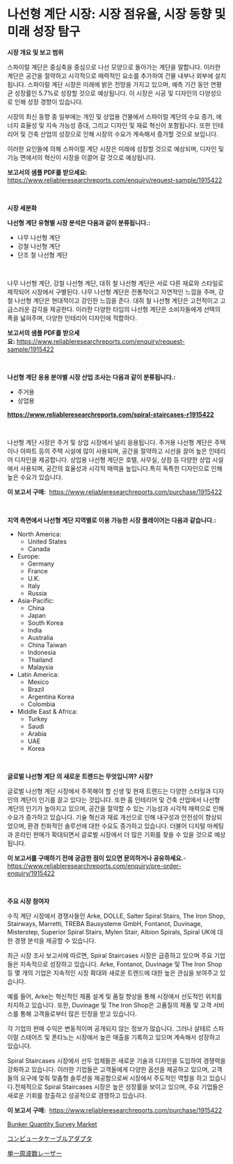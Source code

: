 <p><h1>나선형 계단 시장: 시장 점유율, 시장 동향 및 미래 성장 탐구</h1></p><p><strong>시장 개요 및 보고 범위</strong></p>
<p><p>스파이럴 계단은 중심축을 중심으로 나선 모양으로 돌아가는 계단을 말합니다. 이러한 계단은 공간을 절약하고 시각적으로 매력적인 요소를 추가하여 건물 내부나 외부에 설치됩니다. 스파이럴 계단 시장은 미래에 밝은 전망을 가지고 있으며, 예측 기간 동안 연평균 성장률인 5.7%로 성장할 것으로 예상됩니다. 이 시장은 시공 및 디자인의 다양성으로 인해 성장 경향이 있습니다. </p><p>시장의 최신 동향 중 일부에는 개인 및 상업용 건물에서 스파이럴 계단의 수요 증가, 에너지 효율성 및 지속 가능성 증대, 그리고 디자인 및 재료 혁신이 포함됩니다. 또한 인테리어 및 건축 산업의 성장으로 인해 시장의 수요가 계속해서 증가할 것으로 보입니다.</p><p>이러한 요인들에 의해 스파이럴 계단 시장은 미래에 성장할 것으로 예상되며, 디자인 및 기능 면에서의 혁신이 시장을 이끌어 갈 것으로 예상됩니다.</p></p>
<p><strong>보고서의 샘플 PDF를 받으세요:</strong> <a href="https://www.reliableresearchreports.com/enquiry/request-sample/1915422">https://www.reliableresearchreports.com/enquiry/request-sample/1915422</a></p>
<p>&nbsp;</p>
<p><strong>시장 세분화</strong></p>
<p><strong>나선형 계단 유형별 시장 분석은 다음과 같이 분류됩니다.:</strong></p>
<p><ul><li>나무 나선형 계단</li><li>강철 나선형 계단</li><li>단조 철 나선형 계단</li></ul></p>
<p>&nbsp;</p>
<p><p>나무 나선형 계단, 강철 나선형 계단, 대쥐 철 나선형 계단은 서로 다른 재료와 스타일로 제작되어 시장에서 구별된다. 나무 나선형 계단은 전통적이고 자연적인 느낌을 주며, 강철 나선형 계단은 현대적이고 강인한 느낌을 준다. 대쥐 철 나선형 계단은 고전적이고 고급스러운 감각을 제공한다. 이러한 다양한 타입의 나선형 계단은 소비자들에게 선택의 폭을 넓혀주며, 다양한 인테리어 디자인에 적합하다.</p></p>
<p><strong>보고서의 샘플 PDF를 받으세요:</strong>&nbsp;<a href="https://www.reliableresearchreports.com/enquiry/request-sample/1915422">https://www.reliableresearchreports.com/enquiry/request-sample/1915422</a></p>
<p>&nbsp;</p>
<p><strong> 나선형 계단 응용 분야별 시장 산업 조사는 다음과 같이 분류됩니다.:</strong></p>
<p><ul><li>주거용</li><li>상업용</li></ul></p>
<p><strong><a href="https://www.reliableresearchreports.com/spiral-staircases-r1915422">https://www.reliableresearchreports.com/spiral-staircases-r1915422</a></strong></p>
<p>&nbsp;</p>
<p><p>나선형 계단 시장은 주거 및 상업 시장에서 널리 응용됩니다. 주거용 나선형 계단은 주택이나 아파트 등의 주택 시설에 많이 사용되며, 공간을 절약하고 시선을 끌어 높은 인테리어 디자인을 제공합니다. 상업용 나선형 계단은 호텔, 사무실, 상점 등 다양한 상업 시설에서 사용되며, 공간의 효율성과 시각적 매력을 높입니다.특히 독특한 디자인으로 인해 높은 수요가 있습니다.</p></p>
<p><strong>이 보고서 구매:</strong>&nbsp; <a href="https://www.reliableresearchreports.com/purchase/1915422">https://www.reliableresearchreports.com/purchase/1915422</a></p>
<p>&nbsp;</p>
<p><strong>지역 측면에서 나선형 계단 지역별로 이용 가능한 시장 플레이어는 다음과 같습니다.:</strong></p>
<p><ul>
    <li>
        North America:
        <ul>
            <li>United States</li>
            <li>Canada</li>
        </ul>
    </li>
    <li>
        Europe:
        <ul>
            <li>Germany</li>
            <li>France</li>
            <li>U.K.</li>
            <li>Italy</li>
            <li>Russia</li>
        </ul>
    </li>
    <li>
        Asia-Pacific:
        <ul>
            <li>China</li>
            <li>Japan</li>
            <li>South Korea</li>
            <li>India</li>
            <li>Australia</li>
            <li>China Taiwan</li>
            <li>Indonesia</li>
            <li>Thailand</li>
            <li>Malaysia</li>
        </ul>
    </li>
    <li>
        Latin America:
        <ul>
            <li>Mexico</li>
            <li>Brazil</li>
            <li>Argentina Korea</li>
            <li>Colombia</li>
        </ul>
    </li>
    <li>
        Middle East & Africa:
        <ul>
            <li>Turkey</li>
            <li>Saudi</li>
            <li>Arabia</li>
            <li>UAE</li>
            <li>Korea</li>
        </ul>
    </li>
    </ul></p>
<p>&nbsp;</p>
<p><strong>글로벌 나선형 계단 의 새로운 트렌드는 무엇입니까? 시장?</strong></p>
<p><p>글로벌 나선형 계단 시장에서 주목해야 할 신생 및 현재 트렌드는 다양한 스타일과 디자인의 계단이 인기를 끌고 있다는 것입니다. 또한 홈 인테리어 및 건축 산업에서 나선형 계단의 인기가 높아지고 있으며, 공간을 절약할 수 있는 기능성과 시각적 매력으로 인해 수요가 증가하고 있습니다. 기술 혁신과 재료 개선으로 인해 내구성과 안전성이 향상되었으며, 환경 친화적인 솔루션에 대한 수요도 증가하고 있습니다. 더불어 디지털 마케팅과 온라인 판매가 확대되면서 글로벌 시장에서 더 많은 기회를 찾을 수 있을 것으로 예상됩니다.</p></p>
<p><strong>이 보고서를 구매하기 전에 궁금한 점이 있으면 문의하거나 공유하세요.</strong>- <a href="https://www.reliableresearchreports.com/enquiry/pre-order-enquiry/1915422">https://www.reliableresearchreports.com/enquiry/pre-order-enquiry/1915422</a></p>
<p>&nbsp;</p>
<p><strong>주요 시장 참여자</strong></p>
<p><p>수직 계단 시장에서 경쟁사들인 Arke, DOLLE, Salter Spiral Stairs, The Iron Shop, Stairways, Marretti, TREBA Bausysteme GmbH, Fontanot, Duvinage, Misterstep, Superior Spiral Stairs, Mylen Stair, Albion Spirals, Spiral UK에 대한 경쟁 분석을 제공할 수 있습니다.</p><p>최근 시장 조사 보고서에 따르면, Spiral Staircases 시장은 급증하고 있으며 주요 기업들은 지속적으로 성장하고 있습니다. Arke, Fontanot, Duvinage 및 The Iron Shop 등 몇 개의 기업은 지속적인 시장 확대와 새로운 트렌드에 대한 높은 관심을 보여주고 있습니다.</p><p>예를 들어, Arke는 혁신적인 제품 설계 및 품질 향상을 통해 시장에서 선도적인 위치를 차지하고 있습니다. 또한, Duvinage 및 The Iron Shop은 고품질의 제품 및 고객 서비스를 통해 고객들로부터 많은 인정을 받고 있습니다.</p><p>각 기업의 판매 수익은 변동적이며 공개되지 않는 정보가 많습니다. 그러나 살테르 스파이럴 스테어즈 및 폰타노는 시장에서 높은 매출을 기록하고 있으며 계속해서 성장하고 있습니다. </p><p>Spiral Staircases 시장에서 선두 업체들은 새로운 기술과 디자인을 도입하여 경쟁력을 강화하고 있습니다. 이러한 기업들은 고객들에게 다양한 옵션을 제공하고 있으며, 고객들의 요구에 맞춰 맞춤형 솔루션을 제공함으로써 시장에서 주도적인 역할을 하고 있습니다.전체적으로 Spiral Staircases 시장은 높은 성장률을 보이고 있으며, 주요 기업들은 새로운 기회를 창출하고 성공적으로 경쟁하고 있습니다.</p></p>
<p><strong>이 보고서 구매:</strong>&nbsp;&nbsp;<a href="https://www.reliableresearchreports.com/purchase/1915422">https://www.reliableresearchreports.com/purchase/1915422</a></p>
<p><p><a href="https://github.com/mbisetmhermsr/Market-Research-Report-List-2/blob/main/bunker-quantity-survey-market.md">Bunker Quantity Survey Market</a></p><p><a href="https://github.com/laurenreichert/Market-Research-Report-List-1/blob/main/978302725080.md">コンピュータケーブルアダプタ</a></p><p><a href="https://github.com/RodHoppe07/Market-Research-Report-List-1/blob/main/370880525081.md">単一周波数レーザー</a></p></p>
